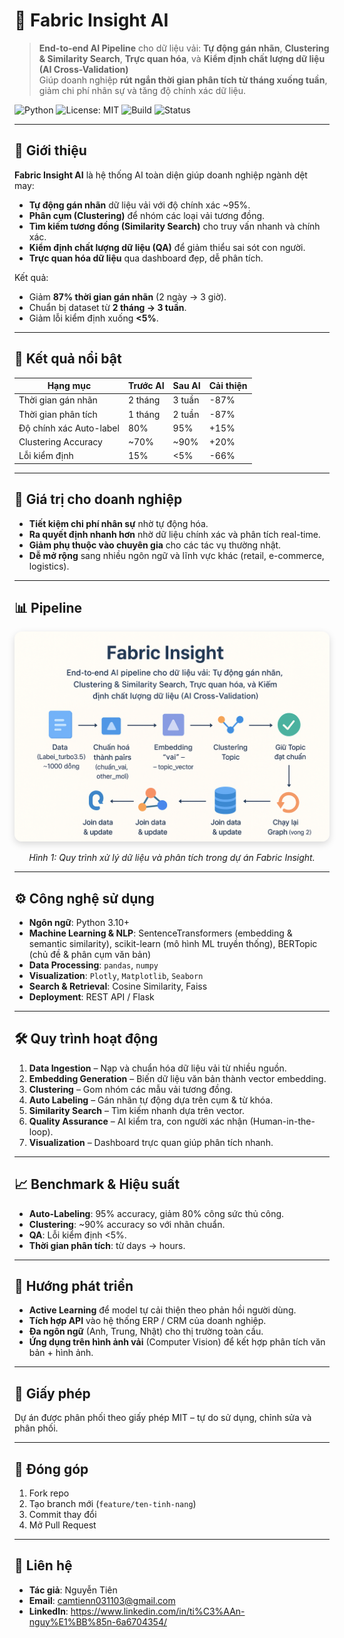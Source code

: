 # 🧵 Fabric Insight AI
> **End-to-end AI Pipeline** cho dữ liệu vải: **Tự động gán nhãn**, **Clustering & Similarity Search**, **Trực quan hóa**, và **Kiểm định chất lượng dữ liệu (AI Cross-Validation)**  
> Giúp doanh nghiệp **rút ngắn thời gian phân tích từ tháng xuống tuần**, giảm chi phí nhân sự và tăng độ chính xác dữ liệu.

![Python](https://img.shields.io/badge/Python-3.10%2B-blue)
![License: MIT](https://img.shields.io/badge/License-MIT-green)
![Build](https://img.shields.io/badge/Build-Passing-brightgreen)
![Status](https://img.shields.io/badge/Status-Active-success)

---

## 📌 Giới thiệu
**Fabric Insight AI** là hệ thống AI toàn diện giúp doanh nghiệp ngành dệt may:
- **Tự động gán nhãn** dữ liệu vải với độ chính xác ~95%.
- **Phân cụm (Clustering)** để nhóm các loại vải tương đồng.
- **Tìm kiếm tương đồng (Similarity Search)** cho truy vấn nhanh và chính xác.
- **Kiểm định chất lượng dữ liệu (QA)** để giảm thiểu sai sót con người.
- **Trực quan hóa dữ liệu** qua dashboard đẹp, dễ phân tích.

Kết quả:  
- Giảm **87% thời gian gán nhãn** (2 ngày → 3 giờ).
- Chuẩn bị dataset từ **2 tháng → 3 tuần**.
- Giảm lỗi kiểm định xuống **<5%**.

---

## 🚀 Kết quả nổi bật
| Hạng mục                | Trước AI  | Sau AI  | Cải thiện |
|-------------------------|-----------|---------|-----------|
| Thời gian gán nhãn      | 2 tháng   | 3 tuần  | -87%      |
| Thời gian phân tích     | 1 tháng   | 2 tuần  | -87%      |
| Độ chính xác Auto-label | 80%       | 95%     | +15%      |
| Clustering Accuracy     | ~70%      | ~90%    | +20%      |
| Lỗi kiểm định           | 15%       | <5%     | -66%      |

---

## 🎯 Giá trị cho doanh nghiệp
- **Tiết kiệm chi phí nhân sự** nhờ tự động hóa.
- **Ra quyết định nhanh hơn** nhờ dữ liệu chính xác và phân tích real-time.
- **Giảm phụ thuộc vào chuyên gia** cho các tác vụ thường nhật.
- **Dễ mở rộng** sang nhiều ngôn ngữ và lĩnh vực khác (retail, e-commerce, logistics).

---

## 📊 Pipeline

<p align="center">
  <img src="./fabric_insight_pipeline.png" 
       alt="Fabric Insight Pipeline" 
       width="850" 
       style="border-radius: 12px; box-shadow: 0 4px 12px rgba(0,0,0,0.15);">
</p>

<p align="center"><em>Hình 1: Quy trình xử lý dữ liệu và phân tích trong dự án Fabric Insight.</em></p>

---

## ⚙️ Công nghệ sử dụng
- **Ngôn ngữ**: Python 3.10+
- **Machine Learning & NLP**: SentenceTransformers (embedding & semantic similarity), scikit-learn (mô hình ML truyền thống), BERTopic (chủ đề & phân cụm văn bản)
- **Data Processing**: `pandas`, `numpy`
- **Visualization**: `Plotly`, `Matplotlib`, `Seaborn`
- **Search & Retrieval**: Cosine Similarity, Faiss
- **Deployment**: REST API / Flask 

---

## 🛠️ Quy trình hoạt động
1. **Data Ingestion** – Nạp và chuẩn hóa dữ liệu vải từ nhiều nguồn.
2. **Embedding Generation** – Biến dữ liệu văn bản thành vector embedding.
3. **Clustering** – Gom nhóm các mẫu vải tương đồng.
4. **Auto Labeling** – Gán nhãn tự động dựa trên cụm & từ khóa.
5. **Similarity Search** – Tìm kiếm nhanh dựa trên vector.
6. **Quality Assurance** – AI kiểm tra, con người xác nhận (Human-in-the-loop).
7. **Visualization** – Dashboard trực quan giúp phân tích nhanh.

---

## 📈 Benchmark & Hiệu suất
- **Auto-Labeling**: 95% accuracy, giảm 80% công sức thủ công.
- **Clustering**: ~90% accuracy so với nhãn chuẩn.
- **QA**: Lỗi kiểm định <5%.
- **Thời gian phân tích**: từ days → hours.

---

## 🔮 Hướng phát triển
- **Active Learning** để model tự cải thiện theo phản hồi người dùng.
- **Tích hợp API** vào hệ thống ERP / CRM của doanh nghiệp.
- **Đa ngôn ngữ** (Anh, Trung, Nhật) cho thị trường toàn cầu.
- **Ứng dụng trên hình ảnh vải** (Computer Vision) để kết hợp phân tích văn bản + hình ảnh.

---

## 📜 Giấy phép
Dự án được phân phối theo giấy phép MIT – tự do sử dụng, chỉnh sửa và phân phối.

---

## 🤝 Đóng góp
1. Fork repo
2. Tạo branch mới (`feature/ten-tinh-nang`)
3. Commit thay đổi
4. Mở Pull Request

---

## 📧 Liên hệ
- **Tác giả**: Nguyễn Tiên
- **Email**: camtienn031103@gmail.com
- **LinkedIn**: https://www.linkedin.com/in/ti%C3%AAn-nguy%E1%BB%85n-6a6704354/
